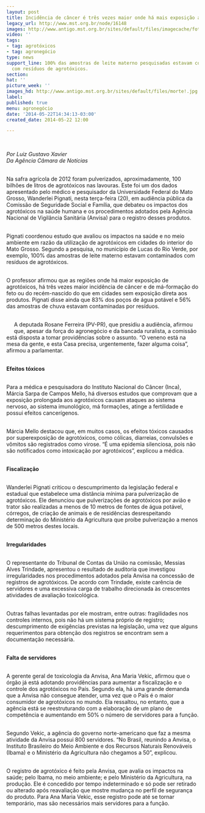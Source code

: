 ```yaml
---
layout: post
title: Incidência de câncer é três vezes maior onde há mais exposição a agrotóxicos
legacy_url: http://www.mst.org.br/node/16148
images: http://www.antigo.mst.org.br/sites/default/files/imagecache/foto_destaque/morte!.jpg
video: ''
tags:
- tag: agrotóxicos
- tag: agronegócio
type: news
support_line: 100% das amostras de leite materno pesquisadas estavam contaminados
  com resíduos de agrotóxicos.
section: 
hat: ''
picture_week: ''
images_hd: http://www.antigo.mst.org.br/sites/default/files/morte!.jpg
label: 
published: true
menu: agronegócio
date: '2014-05-22T14:34:13-03:00'
created_date: 2014-05-22 12:00

---
```

<p>&nbsp;</p><p><em>Por Luiz Gustavo Xavier<br>Da Agência Câmara de Notícias</em></p><p><br>Na safra agrícola de 2012 foram pulverizados, aproximadamente, 100 bilhões de litros de agrotóxicos nas lavouras. Este foi um dos dados apresentado pelo médico e pesquisador da Universidade Federal do Mato Grosso, Wanderlei Pignati, nesta terça-feira (20), em audiência pública da Comissão de Seguridade Social e Família, que debateu os impactos dos agrotóxicos na saúde humana e os procedimentos adotados pela Agência Nacional de Vigilância Sanitária (Anvisa) para o registro desses produtos.</p><p><br>Pignati coordenou estudo que avaliou os impactos na saúde e no meio ambiente em razão da utilização de agrotóxicos em cidades do interior do Mato Grosso. Segundo a pesquisa, no município de Lucas do Rio Verde, por exemplo, 100% das amostras de leite materno estavam contaminados com resíduos de agrotóxicos.</p><p><br>O professor afirmou que as regiões onde há maior exposição de agrotóxicos, há três vezes maior incidência de câncer e de má-formação do feto ou do recém-nascido do que em cidades sem exposição direta aos produtos. Pignati disse ainda que 83% dos poços de água potável e 56% das amostras de chuva estavam contaminadas por resíduos.</p><p><br><img style="margin: 10px; float: left;" src="http://www.antigo.mst.org.br/sites/default/files/oquedizalegisla%C3%A7%C3%A3o.jpg" alt="">A deputada Rosane Ferreira (PV-PR), que presidiu a audiência, afirmou que, apesar da força do agronegócio e da bancada ruralista, a comissão está disposta a tomar providências sobre o assunto. “O veneno está na mesa da gente, e esta Casa precisa, urgentemente, fazer alguma coisa”, afirmou a parlamentar.</p><p><br><strong>Efeitos tóxicos</strong></p><p><br>Para a médica e pesquisadora do Instituto Nacional do Câncer (Inca), Márcia Sarpa de Campos Mello, há diversos estudos que comprovam que a exposição prolongada aos agrotóxicos causam ataques ao sistema nervoso, ao sistema imunológico, má formações, atinge a fertilidade e possui efeitos cancerígenos.</p><p><br>Márcia Mello destacou que, em muitos casos, os efeitos tóxicos causados por superexposição de agrotóxicos, como cólicas, diarreias, convulsões e vômitos são registrados como virose. “É uma epidemia silenciosa, pois não são notificados como intoxicação por agrotóxicos”, explicou a médica.</p><p><br><strong>Fiscalização</strong></p><p><br>Wanderlei Pignati criticou o descumprimento da legislação federal e estadual que estabelece uma distância mínima para pulverização de agrotóxicos. Ele denunciou que pulverizações de agrotóxicos por avião e trator são realizadas a menos de 10 metros de fontes de água potável, córregos, de criação de animais e de residências desrespeitando determinação do Ministério da Agricultura que proíbe pulverização a menos de 500 metros destes locais.</p><p><br><strong>Irregularidades</strong></p><p><br>O representante do Tribunal de Contas da União na comissão, Messias Alves Trindade, apresentou o resultado de auditoria que investigou irregularidades nos procedimentos adotados pela Anvisa na concessão de registros de agrotóxicos. De acordo com Trindade, existe carência de servidores e uma excessiva carga de trabalho direcionada às crescentes atividades de avaliação toxicológica.</p><p><br>Outras falhas levantadas por ele mostram, entre outras: fragilidades nos controles internos, pois não há um sistema próprio de registro; descumprimento de exigências previstas na legislação, uma vez que alguns requerimentos para obtenção dos registros se encontram sem a documentação necessária.</p><p><br><strong>Falta de servidores</strong></p><p><br>A gerente geral de toxicologia da Anvisa, Ana Maria Vekic, afirmou que o órgão já está adotando providências para aumentar a fiscalização e o controle dos agrotóxicos no País. Segundo ela, há uma grande demanda que a Anvisa não consegue atender, uma vez que o País é o maior consumidor de agrotóxicos no mundo. Ela ressaltou, no entanto, que a agência está se reestruturando com a elaboração de um plano de competência e aumentando em 50% o número de servidores para a função.</p><p><br>Segundo Vekic, a agência do governo norte-americano que faz a mesma atividade da Anvisa possui 800 servidores. “No Brasil, reunindo a Anvisa, o Instituto Brasileiro do Meio Ambiente e dos Recursos Naturais Renováveis (Ibama) e o Ministério da Agricultura não chegamos a 50”, explicou.</p><p><br>O registro de agrotóxico é feito pela Anvisa, que avalia os impactos na saúde; pelo Ibama, no meio ambiente; e pelo Ministério da Agricultura, na produção. Ele é concedido por tempo indeterminado e só pode ser retirado ou alterado após reavaliação que mostre mudança no perfil de segurança do produto. Para Ana Maria Vekic, esse registro pode até se tornar temporário, mas são necessários mais servidores para a função.</p><div>&nbsp;</div>
